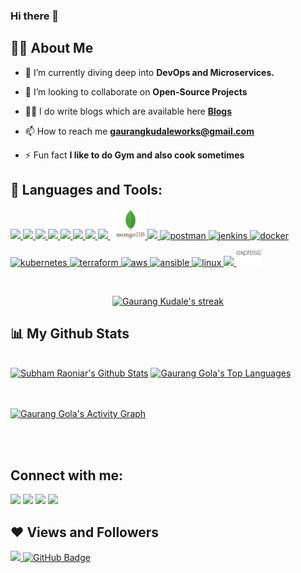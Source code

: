 ### Hi there 👋


## 🙋‍♂️ About Me
<!-- 
- 🔭 I’m currently working on **[Covid-19 Tracker](https://covid-19-tracker-e4bda.web.app/)** -->

- 🌱 I’m currently diving deep into **DevOps and Microservices.**

- 👯 I’m looking to collaborate on **Open-Source Projects**

- 👨‍💻 I do write blogs which are available here **[Blogs](https://hashnode.com/@gaurangkudale)**

- 📫 How to reach me **gaurangkudaleworks@gmail.com**

- ⚡ Fun fact **I like to do Gym and also cook sometimes**


## 🚀 Languages and Tools:

<p align="left"> 
    <a href="https://www.java.com" target="_blank"> <img src="https://img.icons8.com/color/50/000000/c-plus-plus-logo.png"/> </a>
    <a href="https://reactjs.org/" target="_blank"> <img src="https://img.icons8.com/color/48/000000/react-native.png"/> </a>
    <!-- <a href="https://spring.io/projects/spring-boot" target="_blank"> <img src="https://img.icons8.com/color/48/000000/spring-logo.png"/> </a>  -->
    <a href="https://developer.mozilla.org/en-US/docs/Web/JavaScript" target="_blank"> <img src="https://img.icons8.com/color/48/000000/javascript.png"/> </a> 
    <a href="https://www.w3.org/html/" target="_blank"> <img src="https://img.icons8.com/color/48/000000/html-5.png"/> </a> 
    <a href="https://www.w3schools.com/css/" target="_blank"> <img src="https://img.icons8.com/color/48/000000/css3.png"/> </a> 
    <a href="https://getbootstrap.com" target="_blank"> <img src="https://img.icons8.com/color/48/000000/bootstrap.png"/> </a> 
    <a href="https://www.python.org" target="_blank"> <img src="https://img.icons8.com/color/48/000000/python.png"/> </a> 
    <a style="padding-right:8px;" href="https://nodejs.org" target="_blank"> <img src="https://img.icons8.com/color/48/000000/nodejs.png"/> </a> 
    <!-- <a style="padding-right:8px;" href="https://www.mysql.com/" target="_blank"> <img src="https://img.icons8.com/fluent/50/000000/mysql-logo.png"/> </a> -->
    <a href="https://www.mongodb.com/" target="_blank"> <img src="https://raw.githubusercontent.com/devicons/devicon/master/icons/mongodb/mongodb-original-wordmark.svg" alt="mongodb" width="48" height="48"/> </a> 
    <a href="https://firebase.google.com/" target="_blank"> <img src="https://img.icons8.com/color/48/000000/firebase.png"/> </a> 
    <a href="https://postman.com" target="_blank"> <img src="https://www.vectorlogo.zone/logos/getpostman/getpostman-icon.svg" alt="postman" width="45" height="45"/> </a>
     <a href="https://www.jenkins.io/" target="_blank"> <img src="https://www.vectorlogo.zone/logos/jenkins/jenkins-icon.svg" alt="jenkins" width="45" height="45"/> </a>
     <a href="https://www.docker.com/" target="_blank"> <img src="https://www.vectorlogo.zone/logos/docker/docker-icon.svg" alt="docker" width="45" height="45"/> </a>
         <a href="https://kubernetes.io/" target="_blank"> <img src="https://www.vectorlogo.zone/logos/kubernetes/kubernetes-icon.svg" alt="kubernetes" width="45" height="45"/> </a>
     <a href="https://www.terraform.io/" target="_blank"> <img src="https://www.vectorlogo.zone/logos/terraformio/terraformio-icon.svg" alt="terraform" width="45" height="45"/> </a>
        <a href="https://aws.amazon.com/" target="_blank"> <img src="https://www.vectorlogo.zone/logos/amazon_aws/amazon_aws-ar21.svg" alt="aws" width="45" height="45"/> </a>
     <a href="https://www.ansible.com/" target="_blank"> <img src="https://www.vectorlogo.zone/logos/ansible/ansible-icon.svg" alt="ansible" width="45" height="45"/> </a>
     <a href="https://www.linux.org/" target="_blank"> <img src="https://www.vectorlogo.zone/logos/linux/linux-icon.svg" alt="linux" width="45" height="45"/> </a>
     <a href="https://redux.js.org" target="_blank"> <img src="https://img.icons8.com/color/48/000000/redux.png"/> </a>
    <a href="https://expressjs.com" target="_blank"> <img src="https://raw.githubusercontent.com/devicons/devicon/master/icons/express/express-original-wordmark.svg" alt="express" width="40" height="40"/> </a>
</p>



<!-- [![React Badge](https://img.shields.io/badge/-React-61DBFB?style=for-the-badge&labelColor=black&logo=react&logoColor=61DBFB)](#)  [![Javascript Badge](https://img.shields.io/badge/-Javascript-F0DB4F?style=for-the-badge&labelColor=black&logo=javascript&logoColor=F0DB4F)](#) [![Typescript Badge](https://img.shields.io/badge/-Typescript-007acc?style=for-the-badge&labelColor=black&logo=typescript&logoColor=007acc)](#) [![Nodejs Badge](https://img.shields.io/badge/-Nodejs-3C873A?style=for-the-badge&labelColor=black&logo=node.js&logoColor=3C873A)](#) [![GraphQL Badge](https://img.shields.io/badge/-GraphQl-e535ab?style=for-the-badge&labelColor=black&logo=node.js&logoColor=e535ab)](#) -->
<br/>

<p align="center">
    <a href="https://github.com/gaurangkudale/github-readme-streak-stats">
        <img title="🔥 Get streak stats for your profile at git.io/streak-stats" alt="Gaurang Kudale's streak" src="https://github-readme-streak-stats.herokuapp.com/?user=gaurangkudale&theme=black-ice&hide_border=true&stroke=0000&background=060A0CD0"/>
    </a>
</p>

## 📊 My Github Stats

  <br/>
    <a href="https://github.com/gaurangkudale/github-readme-stats"><img alt="Subham Raoniar's Github Stats" src="https://github-readme-stats.vercel.app/api?username=gaurangkudale&show_icons=true&count_private=true&theme=react&hide_border=true&bg_color=0D1117" /></a>
  <a href="https://github.com/gaurangkudale/github-readme-stats"><img alt="Gaurang Gola's Top Languages" src="https://github-readme-stats.vercel.app/api/top-langs/?username=gaurangkudale&langs_count=8&count_private=true&layout=compact&theme=react&hide_border=true&bg_color=0D1117" /></a>
  <br/>
  


<br/>
<br/>

<a href="https://github.com/gaurangkudale/github-readme-activity-graph"><img alt="Gaurang Gola's Activity Graph" src="https://activity-graph.herokuapp.com/graph?username=gaurangkudale&bg_color=0D1117&color=5BCDEC&line=5BCDEC&point=FFFFFF&hide_border=true" /></a>

<br/>
<br/>

## Connect with me:
<p align="left">

<a href = "https://www.linkedin.com/in/gaurangkudale/"><img src="https://img.icons8.com/fluent/48/000000/linkedin.png"/></a>
<a href = "https://twitter.com/gaurangkudale"><img src="https://img.icons8.com/fluent/48/000000/twitter.png"/></a>
<a href = "https://hashnode.com/@gaurangkudale"><img src="https://www.vectorlogo.zone/logos/hashnode/hashnode-ar21.svg"/></a>
<a href = "https://www.instagram.com/gaurangkudale/"><img src="https://img.icons8.com/fluent/48/000000/instagram-new.png"/></a>


</p>

## ❤ Views and Followers
<a href="https://github.com/Meghna-DAS/github-profile-views-counter">
    <img src="https://komarev.com/ghpvc/?username=gaurangkudale">
</a>
<a href="https://github.com/gaurangkudale?tab=followers"><img src="https://img.shields.io/github/followers/gaurangkudale?label=Followers&style=social" alt="GitHub Badge"></a>
